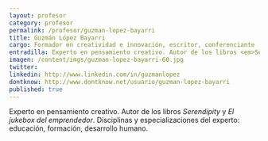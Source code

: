 ```yaml
---
layout: profesor
category: profesor
permalink: /profesor/guzman-lopez-bayarri
title: Guzmán López Bayarri
cargo: Formador en creatividad e innovación, escritor, conferenciante
entradilla: Experto en pensamiento creativo. Autor de los libros <em>Serendipity</em> y <em>El jukebox del emprendedor</em>.
imagen: /content/imgs/guzman-lopez-bayarri-60.jpg
twitter:
linkedin: http://www.linkedin.com/in/guzmanlopez
dontknow: http://www.dontknow.net/usuario/guzman-lopez-bayarri
published: true
---
```


Experto en pensamiento creativo. Autor de los libros <em>Serendipity</em> y <em>El jukebox del emprendedor</em>.
Disciplinas y especializaciones del experto: educación, formación, desarrollo humano.
